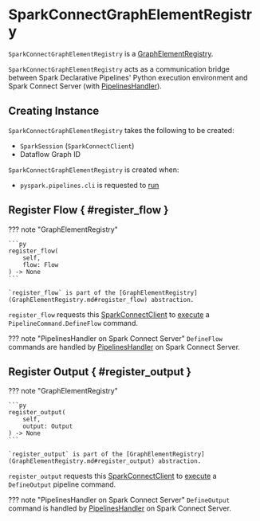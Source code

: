 # SparkConnectGraphElementRegistry

`SparkConnectGraphElementRegistry` is a [GraphElementRegistry](GraphElementRegistry.md).

`SparkConnectGraphElementRegistry` acts as a communication bridge between Spark Declarative Pipelines' Python execution environment and Spark Connect Server (with [PipelinesHandler](PipelinesHandler.md)).

## Creating Instance

`SparkConnectGraphElementRegistry` takes the following to be created:

* <span id="spark"> `SparkSession` (`SparkConnectClient`)
* <span id="dataflow_graph_id"> Dataflow Graph ID

`SparkConnectGraphElementRegistry` is created when:

* `pyspark.pipelines.cli` is requested to [run](#run)

## Register Flow { #register_flow }

??? note "GraphElementRegistry"

    ```py
    register_flow(
        self,
        flow: Flow
    ) -> None
    ```

    `register_flow` is part of the [GraphElementRegistry](GraphElementRegistry.md#register_flow) abstraction.

`register_flow` requests this [SparkConnectClient](#spark) to [execute](#execute_command) a `PipelineCommand.DefineFlow` command.

??? note "PipelinesHandler on Spark Connect Server"
    `DefineFlow` commands are handled by [PipelinesHandler](PipelinesHandler.md#DEFINE_FLOW) on Spark Connect Server.

## Register Output { #register_output }

??? note "GraphElementRegistry"

    ```py
    register_output(
        self,
        output: Output
    ) -> None
    ```

    `register_output` is part of the [GraphElementRegistry](GraphElementRegistry.md#register_output) abstraction.

`register_output` requests this [SparkConnectClient](#spark) to [execute](#execute_command) a `DefineOutput` pipeline command.

??? note "PipelinesHandler on Spark Connect Server"
    `DefineOutput` command is handled by [PipelinesHandler](PipelinesHandler.md#DEFINE_OUTPUT) on Spark Connect Server.
